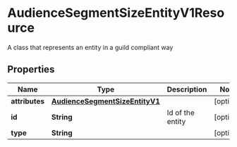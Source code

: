 

# AudienceSegmentSizeEntityV1Resource

A class that represents an entity in a guild compliant way

## Properties

Name | Type | Description | Notes
------------ | ------------- | ------------- | -------------
**attributes** | [**AudienceSegmentSizeEntityV1**](AudienceSegmentSizeEntityV1.md) |  |  [optional]
**id** | **String** | Id of the entity |  [optional]
**type** | **String** |  |  [optional]



